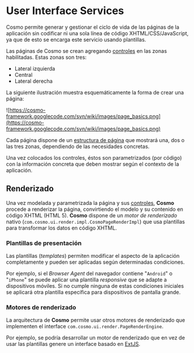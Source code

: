 # User Interface Services #

Cosmo permite generar y gestionar el ciclo de vida de las páginas de la aplicación sin codificar ni una sola línea de código XHTML/CSS/JavaScript, ya que de esto se encarga este servicio usando plantillas.

Las páginas de Cosmo se crean agregando [controles](ControlesDePagina.md) en las zonas habilitadas. Estas zonas son tres:

  * Lateral izquierda
  * Central
  * Lateral derecha

La siguiente ilustración muestra esquemáticamente la forma de crear una página:

![https://cosmo-framework.googlecode.com/svn/wiki/images/page_basics.png](https://cosmo-framework.googlecode.com/svn/wiki/images/page_basics.png)

Cada página dispone de un [estructura de página](Layouts.md) que mostrará una, dos o las tres zonas, dependiendo de las necesidades concretas.

Una vez colocados los controles, éstos son parametrizados (por código) con la información concreta que deben mostrar según el contexto de la aplicación.

## Renderizado ##
Una vez modelada y parametrizada la página y sus [controles](ControlesDePagina.md), **Cosmo** procede a renderizar la página, convirtiendo el modelo y su contenido en código XHTML (HTML 5). **Cosmo** dispone de un _motor de renderizado_ nativo (`com.cosmo.ui.render.impl.CosmoPageRenderImpl`) que usa plantillas para transformar los datos en código XHTML.

### Plantillas de presentación ###

Las plantillas (_templates_) permiten modificar el aspecto de la aplicación completamente y pueden ser aplicadas según determinadas condiciones.

Por ejemplo, si el _Browser Agent_ del navegador contiene "`Android`" o "`iPhone`" se puede aplicar una plantilla _responsive_ que se adapte a dispositivos móviles. Si no cumple ninguna de estas condiciones iniciales se aplicará otra plantilla específica para dispositivos de pantalla grande.

### Motores de renderizado ###

La arquitectura de **Cosmo** permite usar otros motores de renderizado que implementen el interface `com.cosmo.ui.render.PageRenderEngine`.

Por ejemplo, se podría desarrollar un motor de renderizado que en vez de usar las plantillas genere un interface basado en [ExtJS](http://www.sencha.com/products/extjs).
